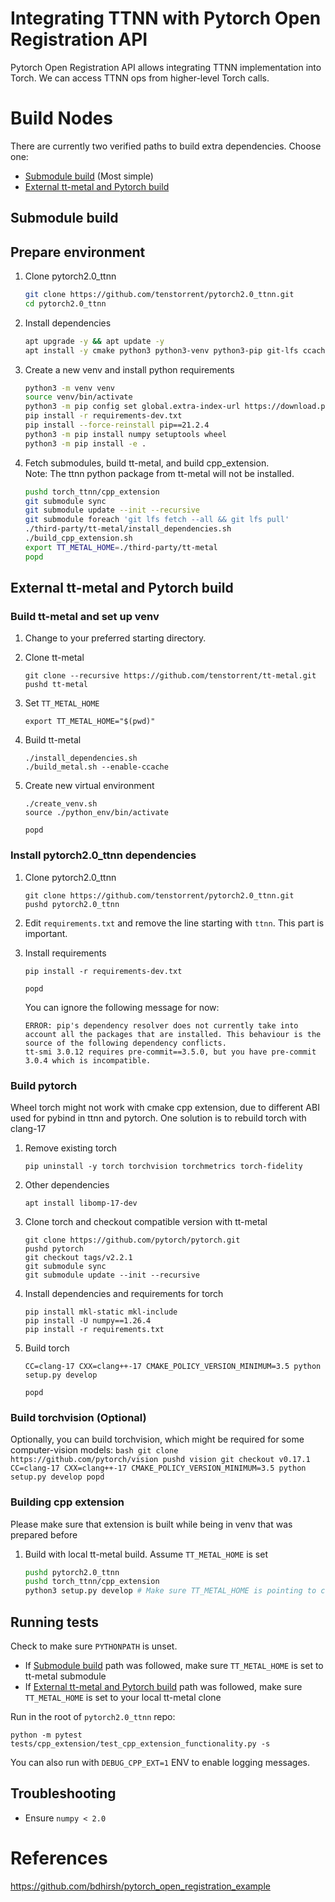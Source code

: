 # Integrating TTNN with Pytorch Open Registration API

Pytorch Open Registration API allows integrating TTNN implementation into Torch. We can access TTNN ops from higher-level Torch calls.

# Build Nodes
There are currently two verified paths to build extra dependencies. Choose one:

* [Submodule build](#submodule-build) (Most simple)
* [External tt-metal and Pytorch build](#external-tt-metal-and-pytorch-build)

## Submodule build

## Prepare environment
1. Clone pytorch2.0_ttnn
    ```bash
    git clone https://github.com/tenstorrent/pytorch2.0_ttnn.git
    cd pytorch2.0_ttnn
    ```

2. Install dependencies
    ```bash
    apt upgrade -y && apt update -y
    apt install -y cmake python3 python3-venv python3-pip git-lfs ccache
    ```

3. Create a new venv and install python requirements
    ```bash
    python3 -m venv venv
    source venv/bin/activate
    python3 -m pip config set global.extra-index-url https://download.pytorch.org/whl/cpu
    pip install -r requirements-dev.txt
    pip install --force-reinstall pip==21.2.4
    python3 -m pip install numpy setuptools wheel
    python3 -m pip install -e .
    ```
4. Fetch submodules, build tt-metal, and build cpp_extension.  
    Note: The ttnn python package from tt-metal will not be installed.
    ```bash
    pushd torch_ttnn/cpp_extension
    git submodule sync
    git submodule update --init --recursive
    git submodule foreach 'git lfs fetch --all && git lfs pull'
    ./third-party/tt-metal/install_dependencies.sh
    ./build_cpp_extension.sh
    export TT_METAL_HOME=./third-party/tt-metal
    popd
    ```

## External tt-metal and Pytorch build

###  Build tt-metal and set up venv
1. Change to your preferred starting directory.
1. Clone tt-metal
    ```
    git clone --recursive https://github.com/tenstorrent/tt-metal.git
    pushd tt-metal
    ```
1. Set `TT_METAL_HOME`
    ```
    export TT_METAL_HOME="$(pwd)"
    ```
1. Build tt-metal

    ```
    ./install_dependencies.sh
    ./build_metal.sh --enable-ccache
    ```
1. Create new virtual environment
    ```
    ./create_venv.sh
    source ./python_env/bin/activate

    popd
    ```

### Install pytorch2.0_ttnn dependencies

1. Clone pytorch2.0_ttnn
    ```
    git clone https://github.com/tenstorrent/pytorch2.0_ttnn.git
    pushd pytorch2.0_ttnn
    ```
1. Edit `requirements.txt` and remove the line starting with `ttnn`. This part is important.
1. Install requirements
    ```
    pip install -r requirements-dev.txt

    popd
    ```

    You can ignore the following message for now:
    ```
    ERROR: pip's dependency resolver does not currently take into account all the packages that are installed. This behaviour is the source of the following dependency conflicts.
    tt-smi 3.0.12 requires pre-commit==3.5.0, but you have pre-commit 3.0.4 which is incompatible.
    ```

### Build pytorch
Wheel torch might not work with cmake cpp extension, due to different ABI used for pybind in ttnn and pytorch. One solution is to rebuild torch with clang-17
1. Remove existing torch
    ```
    pip uninstall -y torch torchvision torchmetrics torch-fidelity
    ```
2. Other dependencies
    ```
    apt install libomp-17-dev
    ```
3. Clone torch and checkout compatible version with tt-metal
    ```
    git clone https://github.com/pytorch/pytorch.git
    pushd pytorch
    git checkout tags/v2.2.1
    git submodule sync
    git submodule update --init --recursive
    ```
1. Install dependencies and requirements for torch
    ```
    pip install mkl-static mkl-include
    pip install -U numpy==1.26.4
    pip install -r requirements.txt
    ```
2. Build torch
    ```
    CC=clang-17 CXX=clang++-17 CMAKE_POLICY_VERSION_MINIMUM=3.5 python setup.py develop

    popd
    ```

### Build torchvision (Optional)
Optionally, you can build torchvision, which might be required for some computer-vision models:
    ```bash
    git clone https://github.com/pytorch/vision
    pushd vision
    git checkout v0.17.1
    CC=clang-17 CXX=clang++-17 CMAKE_POLICY_VERSION_MINIMUM=3.5 python setup.py develop
    popd
    ```


### Building cpp extension
Please make sure that extension is built while being in venv that was prepared before

1. Build with local tt-metal build. Assume `TT_METAL_HOME` is set
    ```bash
    pushd pytorch2.0_ttnn
    pushd torch_ttnn/cpp_extension
    python3 setup.py develop # Make sure TT_METAL_HOME is pointing to cloned tt-metal repo
    ```


## Running tests
Check to make sure `PYTHONPATH` is unset.

* If [Submodule build](#submodule-build) path was followed, make sure `TT_METAL_HOME` is set to tt-metal submodule
* If [External tt-metal and Pytorch build](#external-tt-metal-and-pytorch-build) path was followed, make sure `TT_METAL_HOME` is set to your local tt-metal clone

Run in the root of `pytorch2.0_ttnn` repo:
```
python -m pytest tests/cpp_extension/test_cpp_extension_functionality.py -s
```

You can also run with `DEBUG_CPP_EXT=1` ENV to enable logging messages.

## Troubleshooting
* Ensure `numpy < 2.0`

# References
https://github.com/bdhirsh/pytorch_open_registration_example